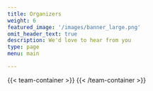```yaml
---
title: Organizers
weight: 6
featured_image: '/images/banner_large.png'
omit_header_text: true
description: We'd love to hear from you
type: page
menu: main

---
```


{{< team-container >}}
{{< /team-container >}}

<br>  
</br>  

[//]: # (#### Acknowledgements)

[//]: # (>> The EmoRec EEG workshop is organized by the Horizon Europe  project GAIN funded by the European Union &#40;GA no.101078950&#41;.)
